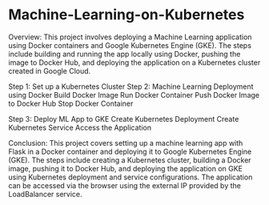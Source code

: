 # Machine-Learning-on-Kubernetes

Overview:
This project involves deploying a Machine Learning application using Docker containers and Google Kubernetes Engine (GKE). The steps include building and running the app locally using Docker, pushing the image to Docker Hub, and deploying the application on a Kubernetes cluster created in Google Cloud.

Step 1: Set up a Kubernetes Cluster
Step 2: Machine Learning Deployment using Docker
    Build Docker Image
    Run Docker Container
    Push Docker Image to Docker Hub
    Stop Docker Container

Step 3: Deploy ML App to GKE
    Create Kubernetes Deployment
    Create Kubernetes Service
    Access the Application

Conclusion:
This project covers setting up a machine learning app with Flask in a Docker container and deploying it to Google Kubernetes Engine (GKE). The steps include creating a Kubernetes cluster, building a Docker image, pushing it to Docker Hub, and deploying the application on GKE using Kubernetes deployment and service configurations. The application can be accessed via the browser using the external IP provided by the LoadBalancer service.
